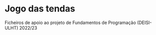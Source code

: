 # Jogo das tendas

Ficheiros de apoio ao projeto de Fundamentos de Programação (DEISI-ULHT) 2022/23
